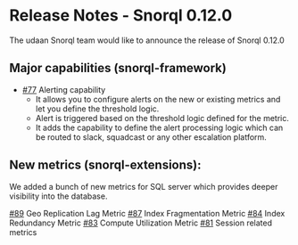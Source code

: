 # Release Notes - Snorql 0.12.0

The udaan Snorql team would like to announce the release of Snorql 0.12.0

## Major capabilities (snorql-framework)

- [#77](https://github.com/udaan-com/snorql/pull/77) Alerting capability
    - It allows you to configure alerts on the new or existing metrics and let you define the threshold logic.
    - Alert is triggered based on the threshold logic defined for the metric.
    - It adds the capability to define the alert processing logic which can be routed to slack, squadcast or any other escalation platform.

## New metrics (snorql-extensions):

We added a bunch of new metrics for SQL server which provides deeper visibility into the database. 

[#89](https://github.com/udaan-com/snorql/pull/89) Geo Replication Lag Metric
[#87](https://github.com/udaan-com/snorql/pull/87) Index Fragmentation Metric
[#84](https://github.com/udaan-com/snorql/pull/84) Index Redundancy Metric
[#83](https://github.com/udaan-com/snorql/pull/83) Compute Utilization Metric
[#81](https://github.com/udaan-com/snorql/pull/81) Session related metrics